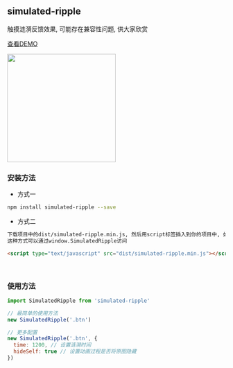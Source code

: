 ## simulated-ripple

触摸涟漪反馈效果, 可能存在兼容性问题, 供大家欣赏<br>

[查看DEMO](https://qiuguohui.coding.me/demo/simulated-ripple/index.html)<br>


<img src="https://github.com/qgh810/qgh810.github.io/blob/master/demo/simulated-ripple/assets/demo.png?raw=true" width="250" />

### 安装方法
-  方式一
```bash
npm install simulated-ripple --save
```

- 方式二

```bash
下载项目中的dist/simulated-ripple.min.js, 然后用script标签插入到你的项目中, 如下
这种方式可以通过window.SimulatedRipple访问
```

```html
<script type="text/javascript" src="dist/simulated-ripple.min.js"></script>
```

<br>

### 使用方法

```js
import SimulatedRipple from 'simulated-ripple'

// 最简单的使用方法
new SimulatedRipple('.btn')

// 更多配置
new SimulatedRipple('.btn', {
  time: 1200, // 设置涟漪时间
  hideSelf: true // 设置动画过程是否将原图隐藏
})
```
